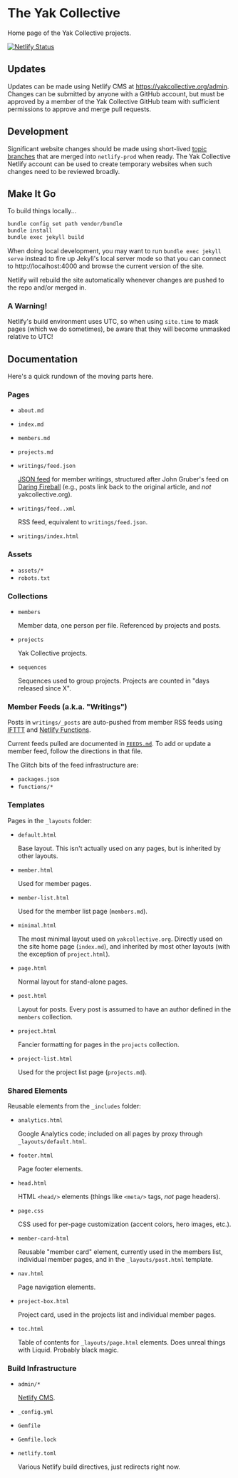 # The Yak Collective

Home page of the Yak Collective projects.

[![Netlify Status](https://api.netlify.com/api/v1/badges/943ff646-41b6-4b4b-ab86-a891698c72c7/deploy-status)](https://app.netlify.com/sites/practical-lichterman-20c7e0/deploys)

## Updates

Updates can be made using Netlify CMS at https://yakcollective.org/admin. Changes can be submitted by anyone with a GitHub account, but must be approved by a member of the Yak Collective GitHub team with sufficient permissions to approve and merge pull requests.

## Development

Significant website changes should be made using short-lived [topic branches](https://git-scm.com/book/en/v2/Git-Branching-Branching-Workflows) that are merged into `netlify-prod` when ready. The Yak Collective Netlify account can be used to create temporary websites when such changes need to be reviewed broadly.

## Make It Go

To build things locally...

```sh
bundle config set path vendor/bundle
bundle install
bundle exec jekyll build
```

When doing local development, you may want to run `bundle exec jekyll serve` instead to fire up Jekyll's local server mode so that you can connect to http://localhost:4000 and browse the current version of the site.

Netlify will rebuild the site automatically whenever changes are pushed to the repo and/or merged in.

### A Warning!

Netlify's build environment uses UTC, so when using `site.time` to mask pages (which we do sometimes), be aware that they will become unmasked relative to UTC!

## Documentation

Here's a quick rundown of the moving parts here.

### Pages

- `about.md`
- `index.md`
- `members.md`
- `projects.md`
- `writings/feed.json`

	[JSON feed](https://jsonfeed.org/) for member writings, structured after John Gruber's feed on [Daring Fireball](https://daringfireball.net/) (e.g., posts link back to the original article, and _not_ yakcollective.org).

- `writings/feed..xml`

	RSS feed, equivalent to `writings/feed.json`.

- `writings/index.html`

### Assets

- `assets/*`
- `robots.txt`

### Collections

- `members`

	Member data, one person per file. Referenced by projects and posts.

- `projects`

	Yak Collective projects.

- `sequences`

	Sequences used to group projects. Projects are counted in "days released since X".

### Member Feeds (a.k.a. "Writings")

Posts in `writings/_posts` are auto-pushed from member RSS feeds using [IFTTT](https://ifttt.com/) and [Netlify Functions](https://functions.netlify.com/).

Current feeds pulled are documented in [`FEEDS.md`](https://github.com/The-Yak-Collective/yakcollective/blob/warren-structure/FEEDS.md). To add or update a member feed, follow the directions in that file.

The Glitch bits of the feed infrastructure are:

- `packages.json`
- `functions/*`

### Templates

Pages in the `_layouts` folder:

- `default.html`

	Base layout. This isn't actually used on any pages, but is inherited by other layouts.

- `member.html`

	Used for member pages.

- `member-list.html`

	Used for the member list page (`members.md`).

- `minimal.html`

	The most minimal layout used on `yakcollective.org`. Directly used on the site home page (`index.md`), and inherited by most other layouts (with the exception of `project.html`).

- `page.html`

	Normal layout for stand-alone pages.

- `post.html`

	Layout for posts. Every post is assumed to have an author defined in the `members` collection.

- `project.html`

	Fancier formatting for pages in the `projects` collection.

- `project-list.html`

	Used for the project list page (`projects.md`).

### Shared Elements

Reusable elements from the `_includes` folder:

- `analytics.html`

	Google Analytics code; included on all pages by proxy through `_layouts/default.html`.

- `footer.html`

	Page footer elements.

- `head.html`

	HTML `<head/>` elements (things like `<meta/>` tags, _not_ page headers).

- `page.css`

	CSS used for per-page customization (accent colors, hero images, etc.).

- `member-card-html`

	Reusable "member card" element, currently used in the members list, individual member pages, and in the `_layouts/post.html` template.

- `nav.html`

	Page navigation elements.

- `project-box.html`

	Project card, used in the projects list and individual member pages.

- `toc.html`

	Table of contents for `_layouts/page.html` elements. Does unreal things with Liquid. Probably black magic.

### Build Infrastructure

- `admin/*`

	[Netlify CMS](https://www.netlifycms.org/).

- `_config.yml`
- `Gemfile`
- `Gemfile.lock`
- `netlify.toml`

	Various Netlify build directives, just redirects right now.

